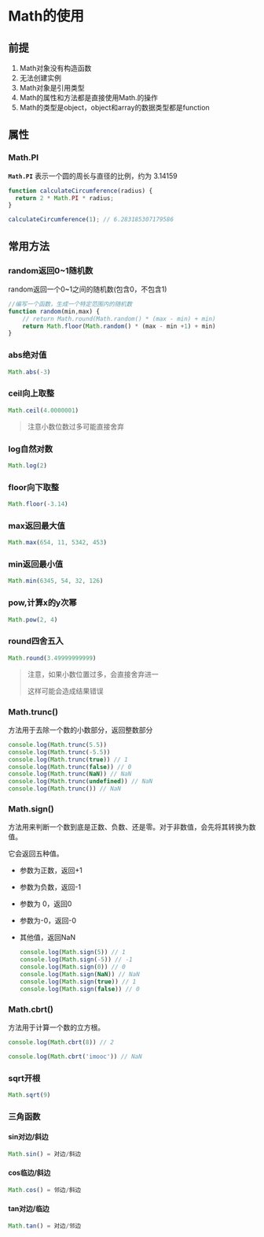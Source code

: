 # Math的使用

## 前提

1. Math对象没有构造函数
2. 无法创建实例
3. Math对象是引用类型
4. Math的属性和方法都是直接使用Math.的操作
5. Math的类型是object，object和array的数据类型都是function

## 属性

### Math.PI

**`Math.PI`** 表示一个圆的周长与直径的比例，约为 3.14159

```js
function calculateCircumference(radius) {
  return 2 * Math.PI * radius;
}

calculateCircumference(1); // 6.283185307179586
```

## 常用方法

### random返回0~1随机数

random返回一个0~1之间的随机数(包含0，不包含1)

``` js
//编写一个函数，生成一个特定范围内的随机数
function random(min,max) {
    // return Math.round(Math.random() * (max - min) + min)
    return Math.floor(Math.random() * (max - min +1) + min)
}
```

### abs绝对值

```js
Math.abs(-3)
```

### ceil向上取整

```js
Math.ceil(4.0000001)
```

> 注意小数位数过多可能直接舍弃

### log自然对数

```js
Math.log(2)
```

### floor向下取整

```js
Math.floor(-3.14)
```

### max返回最大值

```js
Math.max(654, 11, 5342, 453)
```

### min返回最小值

```js
Math.min(6345, 54, 32, 126)
```

### pow,计算x的y次幂

```js
Math.pow(2, 4)
```

### round四舍五入

```js
Math.round(3.49999999999)
```

> 注意，如果小数位置过多，会直接舍弃进一
>
> 这样可能会造成结果错误

### Math.trunc()

方法用于去除一个数的小数部分，返回整数部分

```js
console.log(Math.trunc(5.5))
console.log(Math.trunc(-5.5))
console.log(Math.trunc(true)) // 1
console.log(Math.trunc(false)) // 0
console.log(Math.trunc(NaN)) // NaN
console.log(Math.trunc(undefined)) // NaN
console.log(Math.trunc()) // NaN
```

### Math.sign()

方法用来判断一个数到底是正数、负数、还是零。对于非数值，会先将其转换为数值。

它会返回五种值。

- 参数为正数，返回+1

- 参数为负数，返回-1

- 参数为 0，返回0

- 参数为-0，返回-0

- 其他值，返回NaN

  ```js
  console.log(Math.sign(5)) // 1
  console.log(Math.sign(-5)) // -1
  console.log(Math.sign(0)) // 0
  console.log(Math.sign(NaN)) // NaN
  console.log(Math.sign(true)) // 1
  console.log(Math.sign(false)) // 0
  ```

### Math.cbrt()

方法用于计算一个数的立方根。

```js
console.log(Math.cbrt(8)) // 2

console.log(Math.cbrt('imooc')) // NaN
```

### sqrt开根

```js
Math.sqrt(9)
```

### 三角函数

#### sin对边/斜边

```js
Math.sin() = 对边/斜边
```

#### cos临边/斜边

```js
Math.cos() = 邻边/斜边
```

#### tan对边/临边

```js
Math.tan() = 对边/邻边
```
